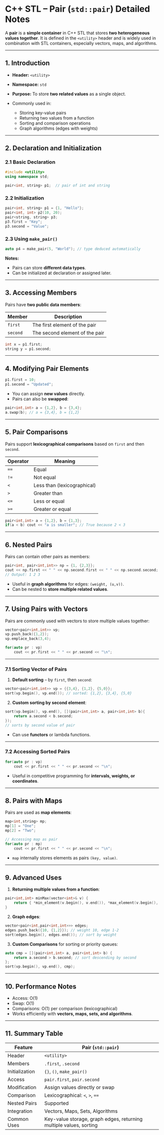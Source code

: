 # C++ STL – Pair (`std::pair`) Detailed Notes

A **pair** is a **simple container** in C++ STL that stores **two heterogeneous values together**. It is defined in the `<utility>` header and is widely used in combination with STL containers, especially vectors, maps, and algorithms.

---

## 1. Introduction

* **Header:** `<utility>`
* **Namespace:** `std`
* **Purpose:** To store **two related values** as a single object.
* Commonly used in:

  * Storing key-value pairs
  * Returning two values from a function
  * Sorting and comparison operations
  * Graph algorithms (edges with weights)

---

## 2. Declaration and Initialization

### 2.1 Basic Declaration

```cpp
#include <utility>
using namespace std;

pair<int, string> p1;  // pair of int and string
```

### 2.2 Initialization

```cpp
pair<int, string> p1 = {1, "Hello"};
pair<int, int> p2(10, 20);
pair<string, string> p3;
p3.first = "Key";
p3.second = "Value";
```

### 2.3 Using `make_pair()`

```cpp
auto p4 = make_pair(5, "World"); // type deduced automatically
```

**Notes:**

* Pairs can store **different data types**.
* Can be initialized at declaration or assigned later.

---

## 3. Accessing Members

Pairs have **two public data members**:

| Member   | Description                    |
| -------- | ------------------------------ |
| `first`  | The first element of the pair  |
| `second` | The second element of the pair |

```cpp
int x = p1.first;
string y = p1.second;
```

---

## 4. Modifying Pair Elements

```cpp
p1.first = 10;
p1.second = "Updated";
```

* You can assign **new values** directly.
* Pairs can also be **swapped**:

```cpp
pair<int,int> a = {1,2}, b = {3,4};
a.swap(b); // a = {3,4}, b = {1,2}
```

---

## 5. Pair Comparisons

Pairs support **lexicographical comparisons** based on `first` and then `second`.

| Operator | Meaning                     |
| -------- | --------------------------- |
| `==`     | Equal                       |
| `!=`     | Not equal                   |
| `<`      | Less than (lexicographical) |
| `>`      | Greater than                |
| `<=`     | Less or equal               |
| `>=`     | Greater or equal            |

```cpp
pair<int,int> a = {1,2}, b = {1,3};
if(a < b) cout << "a is smaller"; // True because 2 < 3
```

---

## 6. Nested Pairs

Pairs can contain other pairs as members:

```cpp
pair<int, pair<int,int>> np = {1, {2,3}};
cout << np.first << " " << np.second.first << " " << np.second.second;
// Output: 1 2 3
```

* Useful in **graph algorithms** for edges: `(weight, (u,v))`.
* Can be nested to **store multiple related values**.

---

## 7. Using Pairs with Vectors

Pairs are commonly used with vectors to store multiple values together:

```cpp
vector<pair<int,int>> vp;
vp.push_back({1,2});
vp.emplace_back(3,4);

for(auto pr : vp)
    cout << pr.first << " " << pr.second << "\n";
```

---

### 7.1 Sorting Vector of Pairs

1. **Default sorting** – by `first`, then `second`:

```cpp
vector<pair<int,int>> vp = {{3,4}, {1,2}, {5,0}};
sort(vp.begin(), vp.end()); // sorted: {1,2}, {3,4}, {5,0}
```

2. **Custom sorting by second element**:

```cpp
sort(vp.begin(), vp.end(), [](pair<int,int> a, pair<int,int> b){
    return a.second < b.second;
});
// sorts by second value of pair
```

* Can use **functors** or lambda functions.

---

### 7.2 Accessing Sorted Pairs

```cpp
for(auto pr : vp)
    cout << pr.first << " " << pr.second << "\n";
```

* Useful in competitive programming for **intervals, weights, or coordinates**.

---

## 8. Pairs with Maps

Pairs are used as **map elements**:

```cpp
map<int,string> mp;
mp[1] = "One";
mp[2] = "Two";

// Accessing map as pair
for(auto pr : mp)
    cout << pr.first << " " << pr.second << "\n";
```

* `map` internally stores elements as pairs `(key, value)`.

---

## 9. Advanced Uses

1. **Returning multiple values from a function**:

```cpp
pair<int,int> minMax(vector<int>& v) {
    return { *min_element(v.begin(), v.end()), *max_element(v.begin(), v.end()) };
}
```

2. **Graph edges**:

```cpp
vector<pair<int,pair<int,int>>> edges;
edges.push_back({10, {1,2}}); // weight 10, edge 1-2
sort(edges.begin(), edges.end()); // sort by weight
```

3. **Custom Comparisons** for sorting or priority queues:

```cpp
auto cmp = [](pair<int,int> a, pair<int,int> b) {
    return a.second > b.second; // sort descending by second
};
sort(vp.begin(), vp.end(), cmp);
```

---

## 10. Performance Notes

* Access: O(1)
* Swap: O(1)
* Comparisons: O(1) per comparison (lexicographical)
* Works efficiently with **vectors, maps, sets, and algorithms**.

---

## 11. Summary Table

| Feature        | Pair (`std::pair`)                                                 |
| -------------- | ------------------------------------------------------------------ |
| Header         | `<utility>`                                                        |
| Members        | `.first`, `.second`                                                |
| Initialization | `{}`, `()`, `make_pair()`                                          |
| Access         | `pair.first`, `pair.second`                                        |
| Modification   | Assign values directly or swap                                     |
| Comparison     | Lexicographical: `<`, `>`, `==`                                    |
| Nested Pairs   | Supported                                                          |
| Integration    | Vectors, Maps, Sets, Algorithms                                    |
| Common Uses    | Key-value storage, graph edges, returning multiple values, sorting |


